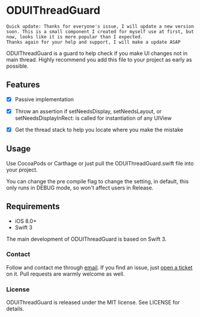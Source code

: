 # ODUIThreadGuard

```
Quick update: Thanks for everyone's issue, I will update a new version soon. This is a small component I created for myself use at first, but now, looks like it is more popular than I expected.
Thanks again for your help and support, I will make a update ASAP
```

</p>

ODUIThreadGuard is a guard to help check if you make UI changes not in main thread.
Highly recommend you add this file to your project as early as possible.


## Features

- [x] Passive implementation
- [x] Throw an assertion if setNeedsDisplay, setNeedsLayout, or setNeedsDisplayInRect: is called for instantiation of any UIView
- [x] Get the thread stack to help you locate where you make the mistake


## Usage

Use CocoaPods or Carthage or just pull the ODUIThreadGuard.swift file into your project.

You can change the pre compile flag to change the setting, in default, this only runs in DEBUG mode, so won't affect users in Release.

## Requirements

- iOS 8.0+
- Swift 3

The main development of ODUIThreadGuard is based on Swift 3.

### Contact

Follow and contact me through [email](olddonkeyblog@gmail.com). If you find an issue, just [open a ticket](https://github.com/olddonkey/ODUIThreadGuard/issues/new) on it. Pull requests are warmly welcome as well.

### License

ODUIThreadGuard is released under the MIT license. See LICENSE for details.
